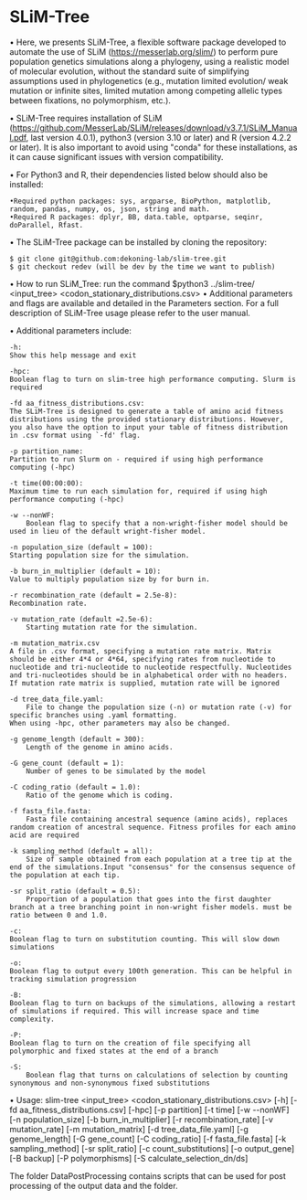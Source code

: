 # SLiM-Tree

• Here, we presents SLiM-Tree, a flexible software package developed to automate the use of SLiM (https://messerlab.org/slim/) to perform pure population genetics simulations along a phylogeny, using a realistic model of molecular evolution, without the standard suite of simplifying assumptions used in phylogenetics (e.g., mutation limited evolution/ weak mutation or infinite sites, limited mutation among competing allelic types between fixations, no polymorphism, etc.).


• SLiM-Tree requires installation of SLiM (https://github.com/MesserLab/SLiM/releases/download/v3.7.1/SLiM_Manual.pdf, last version 4.0.1), python3 (version 3.10 or later) and R (version 4.2.2 or later). It is also important to avoid using "conda" for these installations, as it can cause significant issues with version compatibility.

• For Python3 and R, their dependencies listed below should also be installed:

	•Required python packages: sys, argparse, BioPython, matplotlib, random, pandas, numpy, os, json, string and math.
 	•Required R packages: dplyr, BB, data.table, optparse, seqinr, doParallel, Rfast.

• The SLiM-Tree package can be installed by cloning the repository:

	$ git clone git@github.com:dekoning-lab/slim-tree.git
	$ git checkout redev (will be dev by the time we want to publish)

• How to run SLiM_Tree: run the command $python3 ../slim-tree/ <input_tree> <codon_stationary_distributions.csv> 
• Additional parameters and flags are available and detailed in the Parameters section. For a full description of SLiM-Tree usage please refer to the user manual. 

• Additional parameters include:
	
  	-h: 
   	Show this help message and exit
   	
	-hpc: 
 	Boolean flag to turn on slim-tree high performance computing. Slurm is required

	-fd aa_fitness_distributions.csv:
 	The SLiM-Tree is designed to generate a table of amino acid fitness distributions using the provided stationary distributions. However, you also have the option to input your table of fitness distribution in .csv format using `-fd' flag.
	  
	-p partition_name:
 	Partition to run Slurm on - required if using high performance computing (-hpc)
	  
	-t time(00:00:00):
 	Maximum time to run each simulation for, required if using high performance computing (-hpc)

   	-w --nonWF:
    	Boolean flag to specify that a non-wright-fisher model should be used in lieu of the default wright-fisher model. 
  
 	-n population_size (default = 100):
  	Starting population size for the simulation. 

  	-b burn_in_multiplier (default = 10):
   	Value to multiply population size by for burn in.

	-r recombination_rate (default = 2.5e-8):
 	Recombination rate. 

 	-v mutation_rate (default =2.5e-6):
        Starting mutation rate for the simulation.

	-m mutation_matrix.csv
	A file in .csv format, specifying a mutation rate matrix. Matrix should be either 4*4 or 4*64, specifying rates from nucleotide to nucleotide and tri-nucleotide to nucleotide respectfully. Nucleotides and tri-nucleotides should be in alphabetical order with no headers. If mutation rate matrix is supplied, mutation rate will be ignored
  
   	-d tree_data_file.yaml:
        File to change the population size (-n) or mutation rate (-v) for specific branches using .yaml formatting. 
	When using -hpc, other parameters may also be changed.
			
	-g genome_length (default = 300):
        Length of the genome in amino acids.
			
  	-G gene_count (default = 1):
        Number of genes to be simulated by the model
			
  	-C coding_ratio (default = 1.0):
        Ratio of the genome which is coding.
			
  	-f fasta_file.fasta:
        Fasta file containing ancestral sequence (amino acids), replaces random creation of ancestral sequence. Fitness profiles for each amino acid are required
			
  	-k sampling_method (default = all):
        Size of sample obtained from each population at a tree tip at the end of the simulations.Input "consensus" for the consensus sequence of the population at each tip. 
			
 	-sr split_ratio (default = 0.5):
        Proportion of a population that goes into the first daughter branch at a tree branching point in non-wright fisher models. must be ratio between 0 and 1.0. 
			
  	-c:      
   	Boolean flag to turn on substitution counting. This will slow down simulations
   
  	-o:
   	Boolean flag to output every 100th generation. This can be helpful in tracking simulation progression
   
  	-B: 
   	Boolean flag to turn on backups of the simulations, allowing a restart of simulations if required. This will increase space and time complexity. 
			
  	-P:
   	Boolean flag to turn on the creation of file specifying all polymorphic and fixed states at the end of a branch
   
  	-S:
        Boolean flag that turns on calculations of selection by counting synonymous and non-synonymous fixed substitutions


• Usage: slim-tree <input_tree> <codon_stationary_distributions.csv> [-h] [-fd aa_fitness_distributions.csv] [-hpc] [-p partition] [-t time] [-w --nonWF] [-n population_size] [-b burn_in_multiplier] [-r recombination_rate] [-v mutation_rate] [-m mutation_matrix] [-d tree_data_file.yaml] [-g genome_length] [-G gene_count] [-C coding_ratio] [-f fasta_file.fasta] [-k sampling_method] [-sr split_ratio] [-c count_substitutions] [-o output_gene] [-B backup] [-P polymorphisms] [-S calculate_selection_dn/ds]


The folder DataPostProcessing contains scripts that can be used for post processing of the output data and the folder. 
